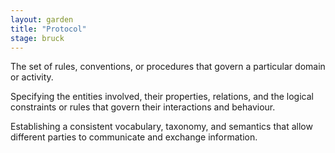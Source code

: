 ```yaml
---  
layout: garden
title: "Protocol"
stage: bruck
---
```


The set of rules, conventions, or procedures that govern a particular domain or activity.

Specifying the entities involved, their properties, relations, and the logical constraints or rules that govern their interactions and behaviour.

Establishing a consistent vocabulary, taxonomy, and semantics that allow different parties to communicate and exchange information.